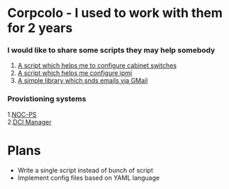 # Corpcolo - I used to work with them for 2 years


### I would like to share some scripts they may help somebody
1. [A script which helps me to configure cabinet switches](/cabinetswitches)
2. [A script which helps me configure ipmi](/ipmi)
3. [A simple library which snds emails via GMail](https://github.com/efimlosev/corpcolo/blob/master/emailsend.py)

### Provistioning systems
1.[NOC-PS](/noc-ps)    
2.[DCI Manager](/dcim)
# Plans
* Write a single script instead of bunch of script
* Implement config files based on YAML language
